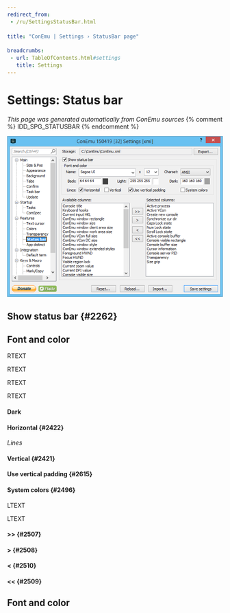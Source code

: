 ```yaml
---
redirect_from:
 - /ru/SettingsStatusBar.html

title: "ConEmu | Settings › StatusBar page"

breadcrumbs:
 - url: TableOfContents.html#settings
   title: Settings
---
```


# Settings: Status bar

*This page was generated automatically from ConEmu sources*
{% comment %} IDD_SPG_STATUSBAR {% endcomment %}

![ConEmu Settings: Status bar](/img/Settings-StatusBar.png)



## Show status bar  {#2262}



## Font and color



RTEXT



RTEXT



RTEXT



RTEXT



#### Dark






#### Horizontal  {#2422}
*Lines*  


#### Vertical  {#2421}


#### Use vertical padding  {#2615}


#### System colors  {#2496}










LTEXT



LTEXT

#### >>  {#2507}


#### >  {#2508}


#### <  {#2510}




#### <<  {#2509}






## Font and color





